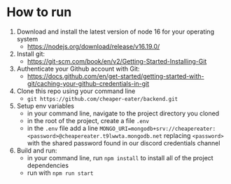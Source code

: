 # How to run

1. Download and install the latest version of node 16 for your operating system
    - https://nodejs.org/download/release/v16.19.0/
2. Install git:
    - https://git-scm.com/book/en/v2/Getting-Started-Installing-Git
3. Authenticate your Github account with Git:
    - https://docs.github.com/en/get-started/getting-started-with-git/caching-your-github-credentials-in-git
4. Clone this repo using your command line
    - `git https://github.com/cheaper-eater/backend.git`
5. Setup env variables
    - in your command line, navigate to the project directory you cloned
    - in the root of the project, create a file `.env`
    - in the `.env` file add a line `MONGO_URI=mongodb+srv://cheapereater:<password>@cheapereater.t9lwwta.mongodb.net`
      replacing `<password>` with the shared password found in our discord credentials channel
5. Build and run:
    - in your command line, run `npm install` to install all of the project dependencies
    - run with `npm run start`
